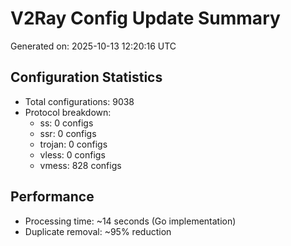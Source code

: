 # V2Ray Config Update Summary
Generated on: 2025-10-13 12:20:16 UTC

## Configuration Statistics
- Total configurations: 9038
- Protocol breakdown:
  - ss: 0 configs
  - ssr: 0 configs
  - trojan: 0 configs
  - vless: 0 configs
  - vmess: 828 configs

## Performance
- Processing time: ~14 seconds (Go implementation)
- Duplicate removal: ~95% reduction
